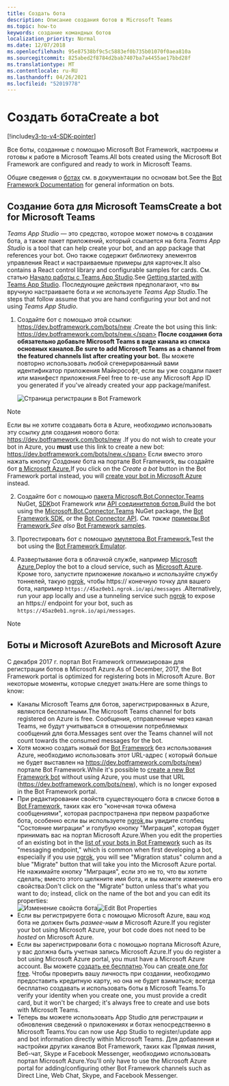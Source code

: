 ```yaml
---
title: Создать бота
description: Описание создания ботов в Microsoft Teams
ms.topic: how-to
keywords: создание командных ботов
localization_priority: Normal
ms.date: 12/07/2018
ms.openlocfilehash: 95e87538bf9c5c5883ef0b735b01070f0aea810a
ms.sourcegitcommit: 825abed2f8784d2bab7407ba7a4455ae17bbd28f
ms.translationtype: MT
ms.contentlocale: ru-RU
ms.lasthandoff: 04/26/2021
ms.locfileid: "52019778"
---
```

# <a name="create-a-bot"></a><span data-ttu-id="86bed-104">Создать бота</span><span class="sxs-lookup"><span data-stu-id="86bed-104">Create a bot</span></span>

[!include[v3-to-v4-SDK-pointer](~/includes/v3-to-v4-pointer-bots.md)]

<span data-ttu-id="86bed-105">Все боты, созданные с помощью Microsoft Bot Framework, настроены и готовы к работе в Microsoft Teams.</span><span class="sxs-lookup"><span data-stu-id="86bed-105">All bots created using the Microsoft Bot Framework are configured and ready to work in Microsoft Teams.</span></span>

<span data-ttu-id="86bed-106">Общие сведения о [ботах](/azure/bot-service/?view=azure-bot-service-3.0&preserve-view=true) см. в документации по основам bot.</span><span class="sxs-lookup"><span data-stu-id="86bed-106">See the [Bot Framework Documentation](/azure/bot-service/?view=azure-bot-service-3.0&preserve-view=true) for general information on bots.</span></span>

## <a name="create-a-bot-for-microsoft-teams"></a><span data-ttu-id="86bed-107">Создание бота для Microsoft Teams</span><span class="sxs-lookup"><span data-stu-id="86bed-107">Create a bot for Microsoft Teams</span></span>

<span data-ttu-id="86bed-108">*Teams App Studio* — это средство, которое может помочь в создании бота, а также пакет приложений, который ссылается на бота.</span><span class="sxs-lookup"><span data-stu-id="86bed-108">*Teams App Studio* is a tool that can help create your bot, and an app package that references your bot.</span></span> <span data-ttu-id="86bed-109">Оно также содержит библиотеку элементов управления React и настраиваемые примеры для карточек.</span><span class="sxs-lookup"><span data-stu-id="86bed-109">It also contains a React control library and configurable samples for cards.</span></span> <span data-ttu-id="86bed-110">См. статью [Начало работы с Teams App Studio](~/concepts/build-and-test/app-studio-overview.md).</span><span class="sxs-lookup"><span data-stu-id="86bed-110">See [Getting started with Teams App Studio](~/concepts/build-and-test/app-studio-overview.md).</span></span> <span data-ttu-id="86bed-111">Последующие действия предполагают, что вы вручную настраиваете бота и не используете *Teams App Studio.*</span><span class="sxs-lookup"><span data-stu-id="86bed-111">The steps that follow assume that you are hand configuring your bot and not using *Teams App Studio*.</span></span>

1. <span data-ttu-id="86bed-112">Создайте бот с помощью этой ссылки: https://dev.botframework.com/bots/new .</span><span class="sxs-lookup"><span data-stu-id="86bed-112">Create the bot using this link: https://dev.botframework.com/bots/new.</span></span> <span data-ttu-id="86bed-113">**После создания бота обязательно добавьте Microsoft Teams в виде канала из списка основных каналов.**</span><span class="sxs-lookup"><span data-stu-id="86bed-113">**Be sure to add Microsoft Teams as a channel from the featured channels list after creating your bot.**</span></span> <span data-ttu-id="86bed-114">Вы можете повторно использовать любой сгенерированный вами идентификатор приложения Майкрософт, если вы уже создали пакет или манифест приложения.</span><span class="sxs-lookup"><span data-stu-id="86bed-114">Feel free to re-use any Microsoft App ID you generated if you've already created your app package/manifest.</span></span>

   ![Страница регистрации в Bot Framework](~/assets/images/bots/bfregister.png)

> [!NOTE]
> <span data-ttu-id="86bed-116">Если вы не хотите создавать бота  в Azure, необходимо использовать эту ссылку для создания нового бота: https://dev.botframework.com/bots/new .</span><span class="sxs-lookup"><span data-stu-id="86bed-116">If you do not wish to create your bot in Azure, you **must** use this link to create a new bot: https://dev.botframework.com/bots/new.</span></span> <span data-ttu-id="86bed-117">Если вместо этого нажать кнопку *Создание* бота на портале Bot Framework, вы создайте бот [в Microsoft Azure.](#bots-and-microsoft-azure)</span><span class="sxs-lookup"><span data-stu-id="86bed-117">If you click on the *Create a bot* button in the Bot Framework portal instead, you will [create your bot in Microsoft Azure](#bots-and-microsoft-azure) instead.</span></span>

2. <span data-ttu-id="86bed-118">Создайте бот с помощью [пакета Microsoft.Bot.Connector.Teams](https://www.nuget.org/packages/Microsoft.Bot.Connector.Teams) NuGet, [SDK](https://github.com/microsoft/botframework-sdk)bot Framework или [API соединителов ботов.](https://docs.microsoft.com/bot-framework/rest-api/bot-framework-rest-connector-api-reference)</span><span class="sxs-lookup"><span data-stu-id="86bed-118">Build the bot using the [Microsoft.Bot.Connector.Teams](https://www.nuget.org/packages/Microsoft.Bot.Connector.Teams) NuGet package, the  [Bot Framework SDK](https://github.com/microsoft/botframework-sdk), or the [Bot Connector API](https://docs.microsoft.com/bot-framework/rest-api/bot-framework-rest-connector-api-reference).</span></span> <span data-ttu-id="86bed-119">*См. также* [примеры Bot Framework.](https://github.com/Microsoft/BotBuilder-Samples/blob/master/README.md)</span><span class="sxs-lookup"><span data-stu-id="86bed-119">*See also* [Bot Framework samples](https://github.com/Microsoft/BotBuilder-Samples/blob/master/README.md).</span></span>

3. <span data-ttu-id="86bed-120">Протестировать бот с помощью [эмулятора Bot Framework.](https://docs.microsoft.com/bot-framework/debug-bots-emulator)</span><span class="sxs-lookup"><span data-stu-id="86bed-120">Test the bot using the [Bot Framework Emulator](https://docs.microsoft.com/bot-framework/debug-bots-emulator).</span></span>

4. <span data-ttu-id="86bed-121">Развертывание бота в облачной службе, например [Microsoft Azure.](https://azure.microsoft.com/)</span><span class="sxs-lookup"><span data-stu-id="86bed-121">Deploy the bot to a cloud service, such as [Microsoft Azure](https://azure.microsoft.com/).</span></span> <span data-ttu-id="86bed-122">Кроме того, запустите приложение локально и используйте службу тоннелей, такую [ngrok,](https://ngrok.com) чтобы https:// конечную точку для вашего бота, например `https://45az0eb1.ngrok.io/api/messages` .</span><span class="sxs-lookup"><span data-stu-id="86bed-122">Alternatively, run your app locally and use a tunneling service such [ngrok](https://ngrok.com) to expose an https:// endpoint for your bot, such as `https://45az0eb1.ngrok.io/api/messages`.</span></span>

> [!NOTE]
> ## <a name="bots-and-microsoft-azure"></a><span data-ttu-id="86bed-123">Боты и Microsoft Azure</span><span class="sxs-lookup"><span data-stu-id="86bed-123">Bots and Microsoft Azure</span></span>
> <span data-ttu-id="86bed-124">С декабря 2017 г. портал Bot Framework оптимизирован для регистрации ботов в Microsoft Azure.</span><span class="sxs-lookup"><span data-stu-id="86bed-124">As of December, 2017, the Bot Framework portal is optimized for registering bots in Microsoft Azure.</span></span> <span data-ttu-id="86bed-125">Вот некоторые моменты, которые следует знать:</span><span class="sxs-lookup"><span data-stu-id="86bed-125">Here are some things to know:</span></span>
>
> * <span data-ttu-id="86bed-126">Каналы Microsoft Teams для ботов, зарегистрированных в Azure, являются бесплатными.</span><span class="sxs-lookup"><span data-stu-id="86bed-126">The Microsoft Teams channel for bots registered on Azure is free.</span></span> <span data-ttu-id="86bed-127">Сообщения, отправленные через канал Teams, не будут учитываться в отношении потребляемых сообщений для бота.</span><span class="sxs-lookup"><span data-stu-id="86bed-127">Messages sent over the Teams channel will not count towards the consumed messages for the bot.</span></span>
> * <span data-ttu-id="86bed-128">Хотя можно создать новый бот [Bot Framework](https://dev.botframework.com/bots/new) без использования Azure, необходимо использовать этот URL-адрес ( который больше не будет выставлен на https://dev.botframework.com/bots/new) портале Bot Framework.</span><span class="sxs-lookup"><span data-stu-id="86bed-128">While it's possible to [create a new Bot Framework bot](https://dev.botframework.com/bots/new) without using Azure, you must use that URL (https://dev.botframework.com/bots/new), which is no longer exposed in the Bot Framework portal.</span></span>
> * <span data-ttu-id="86bed-129">При редактировании свойств существующего бота в списке ботов в [Bot Framework,](https://dev.botframework.com/bots) таких как его "конечная точка обмена сообщениями", которая распространена при первом разработке бота, особенно если вы используете [ngrok,](https://ngrok.com)вы увидите столбец "Состояние миграции" и голубую кнопку "Миграция", которая будет принимать вас на портал Microsoft Azure.</span><span class="sxs-lookup"><span data-stu-id="86bed-129">When you edit the properties of an existing bot in the [list of your bots in Bot Framework](https://dev.botframework.com/bots) such as its "messaging endpoint," which is common when first developing a bot, especially if you use [ngrok](https://ngrok.com), you will see "Migration status" column and a blue "Migrate" button that will take you into the Microsoft Azure portal.</span></span> <span data-ttu-id="86bed-130">Не нажимайте кнопку "Миграция", если это не то, что вы хотите сделать; вместо этого щелкните имя бота, и вы можете изменить его свойства:</span><span class="sxs-lookup"><span data-stu-id="86bed-130">Don't click on the "Migrate" button unless that's what you want to do; instead, click on the name of the bot and you can edit its properties:</span></span></br>
   <span data-ttu-id="86bed-131">![Изменение свойств бота](~/assets/images/bots/bf-migrate-bot-to-azure.png)</span><span class="sxs-lookup"><span data-stu-id="86bed-131">![Edit Bot Properties](~/assets/images/bots/bf-migrate-bot-to-azure.png)</span></span>
> * <span data-ttu-id="86bed-132">Если вы регистрируете бота с помощью Microsoft Azure, ваш код бота не должен быть *размее-ным в* Microsoft Azure.</span><span class="sxs-lookup"><span data-stu-id="86bed-132">If you register your bot using Microsoft Azure, your bot code does not need to be *hosted* on Microsoft Azure.</span></span>
> * <span data-ttu-id="86bed-133">Если вы зарегистрировали бота с помощью портала Microsoft Azure, у вас должна быть учетная запись Microsoft Azure.</span><span class="sxs-lookup"><span data-stu-id="86bed-133">If you do register a bot using Microsoft Azure portal, you must have a Microsoft Azure account.</span></span> <span data-ttu-id="86bed-134">Вы можете [создать ее бесплатно](https://azure.microsoft.com/free/).</span><span class="sxs-lookup"><span data-stu-id="86bed-134">You can [create one for free](https://azure.microsoft.com/free/).</span></span> <span data-ttu-id="86bed-135">Чтобы проверить вашу личность при создании, необходимо предоставить кредитную карту, но она не будет взиматься; всегда бесплатно создавать и использовать боты в Microsoft Teams.</span><span class="sxs-lookup"><span data-stu-id="86bed-135">To verify your identity when you create one, you must provide a credit card, but it won't be charged; it's always free to create and use bots with Microsoft Teams.</span></span>
> * <span data-ttu-id="86bed-136">Теперь вы можете использовать App Studio для регистрации и обновления сведений о приложениях и ботах непосредственно в Microsoft Teams.</span><span class="sxs-lookup"><span data-stu-id="86bed-136">You can now use App Studio to register/update app and bot information directly within Microsoft Teams.</span></span> <span data-ttu-id="86bed-137">Для добавления и настройки других каналов Bot Framework, таких как Прямая линия, Веб-чат, Skype и Facebook Messenger, необходимо использовать портал Microsoft Azure.</span><span class="sxs-lookup"><span data-stu-id="86bed-137">You'll only have to use the Microsoft Azure portal for adding/configuring other Bot Framework channels such as Direct Line, Web Chat, Skype, and Facebook Messenger.</span></span>
